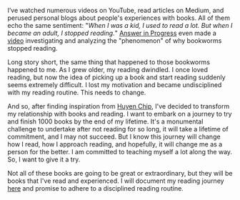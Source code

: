 I’ve watched numerous videos on YouTube, read articles on Medium, and perused personal blogs about people's experiences with books. All of them echo the same sentiment: "_When I was a kid, I used to read a lot. But when I became an adult, I stopped reading._" [Answer in Progress](https://www.youtube.com/@answerinprogress) even made a [video](https://youtu.be/LyUVgcsjp8s?si=B3Ijs3ewG2ZDAWVL) investigating and analyzing the "phenomenon" of why bookworms stopped reading.

Long story short, the same thing that happened to those bookworms happened to me. As I grew older, my reading dwindled. I once loved reading, but now the idea of picking up a book and start reading suddenly seems extremely difficult. I lost my motivation and became undisciplined with my reading routine. This needs to change. 

And so, after finding inspiration from [Huyen Chip](https://www.goodreads.com/author/show/22327517.Chip_Huyen), I've decided to transform my relationship with books and reading. I want to embark on a journey to try and finish 1000 books by the end of my lifetime. It's a monumental challenge to undertake after not reading for so long, it will take a lifetime of commitment, and I may not succeed. But I know this journey will change how I read, how I approach reading, and hopefully, it will change me as a person for the better. I am committed to teaching myself a lot along the way. So, I want to give it a try.

Not all of these books are going to be great or extraordinary, but they will be books that I've read and experienced. I will document my reading journey [here](https://www.goodreads.com/user/show/163623115-camchu) and promise to adhere to a disciplined reading routine.